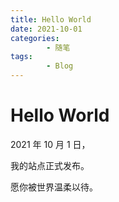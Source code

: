 ```yaml
---
title: Hello World
date: 2021-10-01
categories:
        - 随笔
tags:
        - Blog
---
```


# Hello World

2021 年 10 月 1 日，

我的站点正式发布。

愿你被世界温柔以待。
